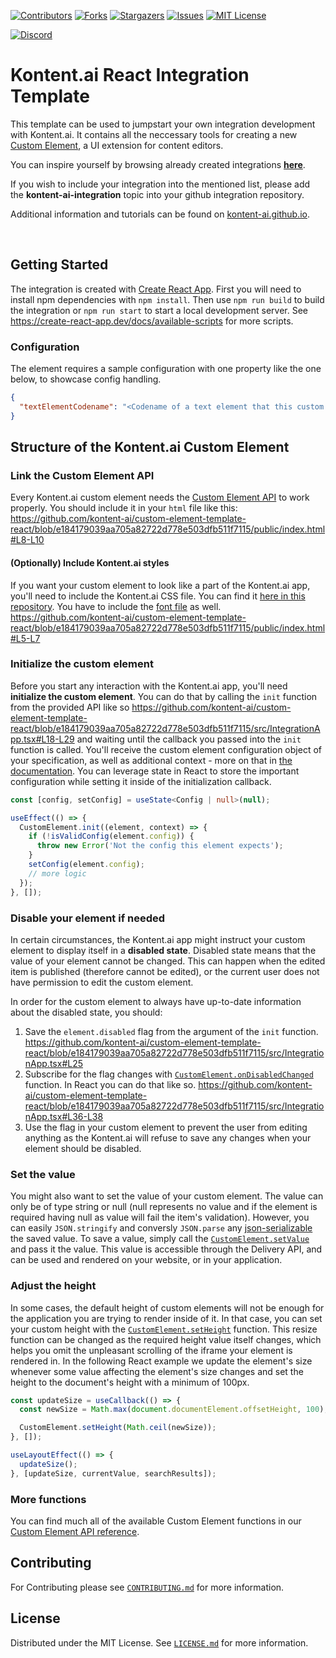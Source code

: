 [![Contributors][contributors-shield]][contributors-url]
[![Forks][forks-shield]][forks-url]
[![Stargazers][stars-shield]][stars-url]
[![Issues][issues-shield]][issues-url]
[![MIT License][license-shield]][license-url]

[![Discord][discord-shield]][discord-url]


# Kontent.ai React Integration Template

This template can be used to jumpstart your own integration development with Kontent.ai. It contains all the neccessary tools for creating a new [Custom Element](https://kontent.ai/learn/tutorials/develop-apps/integrate/content-editing-extensions/), a UI extension for content editors. 

You can inspire yourself by browsing already created integrations [**here**](https://github.io/topics/kontent-ai-integration).

If you wish to include your integration into the mentioned list, please add the **kontent-ai-integration** topic into your github integration repository. 

Additional information and tutorials can be found on [kontent-ai.github.io](https://kontent-ai.github.io/).

<br />

## Getting Started

The integration is created with [Create React App](https://create-react-app.dev/). 
First you will need to install npm dependencies with `npm install`. 
Then use `npm run build` to build the integration or `npm run start` to start a local development server. 
See https://create-react-app.dev/docs/available-scripts for more scripts.

### Configuration

The element requires a sample configuration with one property like the one below, to showcase config handling.
```json
{
  "textElementCodename": "<Codename of a text element that this custom element can read>"
}
```

## Structure of the Kontent.ai Custom Element

### Link the Custom Element API

Every Kontent.ai custom element needs the [Custom Element API](https://kontent.ai/learn/reference/custom-elements-js-api/) to work properly. You should include it in your `html` file like this: https://github.com/kontent-ai/custom-element-template-react/blob/e184179039aa705a82722d778e503dfb511f7115/public/index.html#L8-L10

#### (Optionally) Include Kontent.ai styles

If you want your custom element to look like a part of the Kontent.ai app, you'll need to include the Kontent.ai CSS file. You can find it [here in this repository](https://github.com/kontent-ai/custom-element-template-react/blob/main/public/kontent-ai-app-styles.css). You have to include the [font file](https://github.com/kontent-ai/custom-element-template-react/blob/main/public/kontent-ai-icons-v3.0.1.woff2) as well. https://github.com/kontent-ai/custom-element-template-react/blob/e184179039aa705a82722d778e503dfb511f7115/public/index.html#L5-L7

### Initialize the custom element

Before you start any interaction with the Kontent.ai app, you'll need **initialize the custom element**. You can do that by calling the `init` function from the provided API like so https://github.com/kontent-ai/custom-element-template-react/blob/e184179039aa705a82722d778e503dfb511f7115/src/IntegrationApp.tsx#L18-L29
and waiting until the callback you passed into the `init` function is called. You'll receive the custom element configuration object of your specification, as well as additional context - more on that in [the documentation](https://kontent.ai/learn/reference/custom-elements-js-api/#a-init-method). 
You can leverage state in React to store the important configuration while setting it inside of the initialization callback. 

```ts
const [config, setConfig] = useState<Config | null>(null);

useEffect(() => {
  CustomElement.init((element, context) => {
    if (!isValidConfig(element.config)) {
      throw new Error('Not the config this element expects');
    }
    setConfig(element.config);
    // more logic
  });
}, []);
```

### Disable your element if needed

In certain circumstances, the Kontent.ai app might instruct your custom element to display itself in a **disabled state**. Disabled state means that the value of your element cannot be changed. This can happen when the edited item is published (therefore cannot be edited), or the current user does not have permission to edit the custom element.

In order for the custom element to always have up-to-date information about the disabled state, you should:
1) Save the `element.disabled` flag from the argument of the `init` function. https://github.com/kontent-ai/custom-element-template-react/blob/e184179039aa705a82722d778e503dfb511f7115/src/IntegrationApp.tsx#L25
2) Subscribe for the flag changes with [`CustomElement.onDisabledChanged`](https://kontent.ai/learn/reference/custom-elements-js-api/#a-ondisabledchanged-method) function. In React you can do that like so. https://github.com/kontent-ai/custom-element-template-react/blob/e184179039aa705a82722d778e503dfb511f7115/src/IntegrationApp.tsx#L36-L38
3) Use the flag in your custom element to prevent the user from editing anything as the Kontent.ai will refuse to save any changes when your element should be disabled.

### Set the value

You might also want to set the value of your custom element. The value can only be of type string or null (null represents no value and if the element is required having null as value will fail the item's validation). However, you can easily `JSON.stringify` and conversly `JSON.parse` any [json-serializable](https://developer.mozilla.org/en-US/docs/Web/JavaScript/Reference/Global_Objects/JSON/stringify#description) the saved value.
To save a value, simply call the [`CustomElement.setValue`](https://kontent.ai/learn/reference/custom-elements-js-api/#a-setvalue-method) and pass it the value.
This value is accessible through the Delivery API, and can be used and rendered on your website, or in your application.

### Adjust the height

In some cases, the default height of custom elements will not be enough for the application you are trying to render inside of it. In that case, you can set your custom height with the [`CustomElement.setHeight`](https://kontent.ai/learn/reference/custom-elements-js-api/#a-setheight-method) function. This resize function can be  changed as the required height value itself changes, which helps you omit the unpleasant scrolling of the iframe your element is rendered in. 
In the following React example we update the element's size whenever some value affecting the element's size changes and set the height to the document's height with a minimum of 100px.

```ts
const updateSize = useCallback(() => {
  const newSize = Math.max(document.documentElement.offsetHeight, 100);

  CustomElement.setHeight(Math.ceil(newSize));
}, []);

useLayoutEffect(() => {
  updateSize();
}, [updateSize, currentValue, searchResults]);
```

### More functions

You can find much all of the available Custom Element functions in our [Custom Element API reference](https://kontent.ai/learn/reference/custom-elements-js-api/).

## Contributing

For Contributing please see  [`CONTRIBUTING.md`](CONTRIBUTING.md) for more information.

## License

Distributed under the MIT License. See [`LICENSE.md`](./LICENSE.md) for more information.


[contributors-shield]: https://img.shields.io/github/contributors/kontent-ai/integration-template-react.svg?style=for-the-badge
[contributors-url]: https://github.com/kontent-ai/integration-template-react/graphs/contributors
[forks-shield]: https://img.shields.io/github/forks/kontent-ai/integration-template-react.svg?style=for-the-badge
[forks-url]: https://github.com/kontent-ai/integration-template-react/network/members
[stars-shield]: https://img.shields.io/github/stars/kontent-ai/integration-template-react.svg?style=for-the-badge
[stars-url]: https://github.com/kontent-ai/integration-template-react/stargazers
[issues-shield]: https://img.shields.io/github/issues/kontent-ai/integration-template-react.svg?style=for-the-badge
[issues-url]:https://github.com/kontent-ai/integration-template-react/issues
[license-shield]: https://img.shields.io/github/license/kontent-ai/integration-template-react.svg?style=for-the-badge
[license-url]:https://github.com/kontent-ai/integration-template-react/blob/master/LICENSE.md
[discord-shield]: https://img.shields.io/discord/821885171984891914?color=%237289DA&label=Kontent.ai%20Discord&logo=discord&style=for-the-badge
[discord-url]: https://discord.com/invite/SKCxwPtevJ
